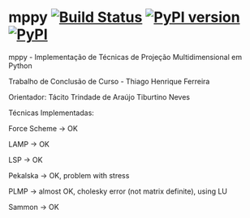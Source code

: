 # mppy [![Build Status](https://travis-ci.org/thiagohenriquef/mppy.svg?branch=master)](https://travis-ci.org/thiagohenriquef/mppy) [![PyPI version](https://badge.fury.io/py/mppy.svg)](https://badge.fury.io/py/mppy)  [![PyPI](https://img.shields.io/pypi/pyversions/Django.svg)](https://github.com/thiagohenriquef/mpPy)

mppy - Implementação de Técnicas de Projeção Multidimensional em Python <p>
Trabalho de Conclusão de Curso - Thiago Henrique Ferreira <p>
Orientador: Tácito Trindade de Araújo Tiburtino Neves <p>

Técnicas Implementadas: <p>
Force Scheme -> OK <p>
LAMP -> OK <p>
LSP -> OK <p>
Pekalska -> OK, problem with stress <p>
PLMP -> almost OK, cholesky error (not matrix definite), using LU <p>
Sammon -> OK <p>


